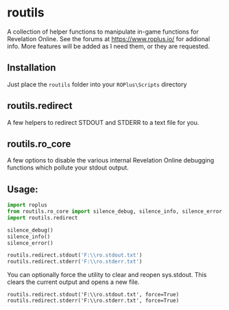 # routils

A collection of helper functions to manipulate in-game functions for Revelation Online.
See the forums at https://www.roplus.io/ for addional info. More features will be added as I need them, or they are requested.

## Installation
Just place the `routils` folder into your `ROPlus\Scripts` directory

## routils.redirect
A few helpers to redirect STDOUT and STDERR to a text file for you.

## routils.ro_core
A few options to disable the various internal Revelation Online debugging functions which pollute your stdout output.

## Usage:
```Python
import roplus
from routils.ro_core import silence_debug, silence_info, silence_error
import routils.redirect

silence_debug()
silence_info()
silence_error()

routils.redirect.stdout('F:\\ro.stdout.txt')
routils.redirect.stderr('F:\\ro.stderr.txt')
```

You can optionally force the utility to clear and reopen sys.stdout. This clears the current output and opens a new file.
```
routils.redirect.stdout('F:\\ro.stdout.txt', force=True)
routils.redirect.stderr('F:\\ro.stderr.txt', force=True)
